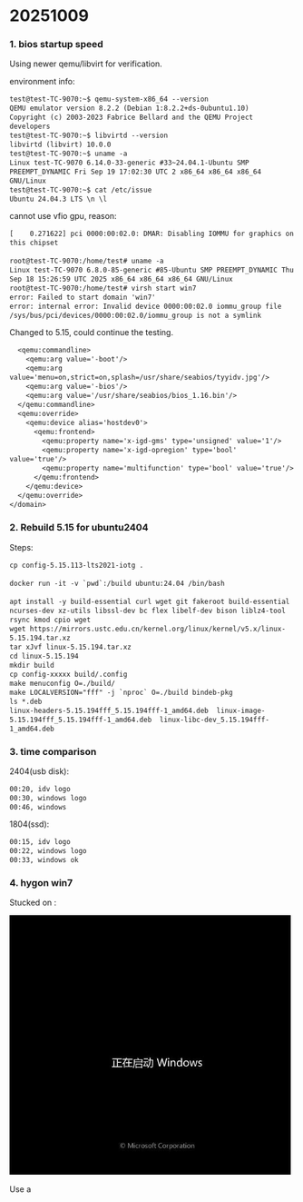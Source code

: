 # 20251009
### 1. bios startup speed
Using newer qemu/libvirt for verification.    

environment info:     

```
test@test-TC-9070:~$ qemu-system-x86_64 --version
QEMU emulator version 8.2.2 (Debian 1:8.2.2+ds-0ubuntu1.10)
Copyright (c) 2003-2023 Fabrice Bellard and the QEMU Project developers
test@test-TC-9070:~$ libvirtd --version
libvirtd (libvirt) 10.0.0
test@test-TC-9070:~$ uname -a
Linux test-TC-9070 6.14.0-33-generic #33~24.04.1-Ubuntu SMP PREEMPT_DYNAMIC Fri Sep 19 17:02:30 UTC 2 x86_64 x86_64 x86_64 GNU/Linux
test@test-TC-9070:~$ cat /etc/issue
Ubuntu 24.04.3 LTS \n \l
```
cannot use vfio gpu, reason:     

```
[    0.271622] pci 0000:00:02.0: DMAR: Disabling IOMMU for graphics on this chipset

root@test-TC-9070:/home/test# uname -a
Linux test-TC-9070 6.8.0-85-generic #85-Ubuntu SMP PREEMPT_DYNAMIC Thu Sep 18 15:26:59 UTC 2025 x86_64 x86_64 x86_64 GNU/Linux
root@test-TC-9070:/home/test# virsh start win7
error: Failed to start domain 'win7'
error: internal error: Invalid device 0000:00:02.0 iommu_group file /sys/bus/pci/devices/0000:00:02.0/iommu_group is not a symlink
```
Changed to 5.15, could continue the testing.   

```
  <qemu:commandline>
    <qemu:arg value='-boot'/>
    <qemu:arg value='menu=on,strict=on,splash=/usr/share/seabios/tyyidv.jpg'/>
    <qemu:arg value='-bios'/>
    <qemu:arg value='/usr/share/seabios/bios_1.16.bin'/>
  </qemu:commandline>
  <qemu:override>
    <qemu:device alias='hostdev0'>
      <qemu:frontend>
        <qemu:property name='x-igd-gms' type='unsigned' value='1'/>
        <qemu:property name='x-igd-opregion' type='bool' value='true'/>
        <qemu:property name='multifunction' type='bool' value='true'/>
      </qemu:frontend>
    </qemu:device>
  </qemu:override>
</domain>

```
### 2. Rebuild 5.15 for ubuntu2404
Steps:     

```
cp config-5.15.113-lts2021-iotg .

docker run -it -v `pwd`:/build ubuntu:24.04 /bin/bash

apt install -y build-essential curl wget git fakeroot build-essential ncurses-dev xz-utils libssl-dev bc flex libelf-dev bison liblz4-tool rsync kmod cpio wget
wget https://mirrors.ustc.edu.cn/kernel.org/linux/kernel/v5.x/linux-5.15.194.tar.xz
tar xJvf linux-5.15.194.tar.xz
cd linux-5.15.194
mkdir build
cp config-xxxxx build/.config
make menuconfig O=./build/
make LOCALVERSION="fff" -j `nproc` O=./build bindeb-pkg
ls *.deb
linux-headers-5.15.194fff_5.15.194fff-1_amd64.deb  linux-image-5.15.194fff_5.15.194fff-1_amd64.deb  linux-libc-dev_5.15.194fff-1_amd64.deb

```

### 3. time comparison
2404(usb disk):    

```
00:20, idv logo
00:30, windows logo
00:46, windows 
```
1804(ssd):   

```
00:15, idv logo
00:22, windows logo
00:33, windows ok
```
### 4. hygon win7
Stucked on :    

![./images/2025_10_09_14_57_38_496x457.jpg](./images/2025_10_09_14_57_38_496x457.jpg)

Use a 
